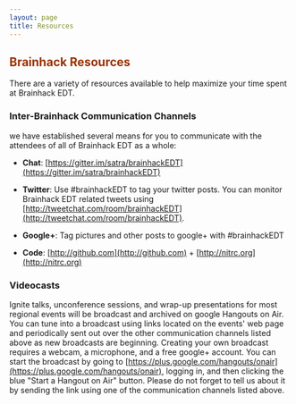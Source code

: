 ```yaml
---
layout: page
title: Resources
--- 
```


<h2><span style="color: #993300">Brainhack Resources</span></h2>

There are a variety of resources available to help maximize your time spent at Brainhack EDT.

<h3>Inter-Brainhack Communication Channels</h3>
we have established several means for you to communicate with the attendees of all of Brainhack EDT as a whole:

- **Chat**: [https://gitter.im/satra/brainhackEDT](https://gitter.im/satra/brainhackEDT)

- **Twitter**: Use \#brainhackEDT to tag your twitter posts. You can monitor Brainhack EDT related tweets using
[http://tweetchat.com/room/brainhackEDT](http://tweetchat.com/room/brainhackEDT).

- **Google+**: Tag pictures and other posts to google+ with \#brainhackEDT

- **Code**: [http://github.com](http://github.com) + [http://nitrc.org](http://nitrc.org)

<h3>Videocasts</h3>

Ignite talks, unconference sessions, and wrap-up presentations for most regional events will be broadcast and archived on google Hangouts on Air. You can tune into a broadcast using links located on the events' web page and periodically sent out over the other communication channels listed above as new broadcasts are beginning. Creating your own broadcast requires a webcam, a microphone, and a free google+ account. You can start the broadcast by going to [https://plus.google.com/hangouts/onair](https://plus.google.com/hangouts/onair), logging in, and then clicking the blue "Start a Hangout on Air" button. Please do not forget to tell us about it by sending the link using one of the communication channels listed above.   